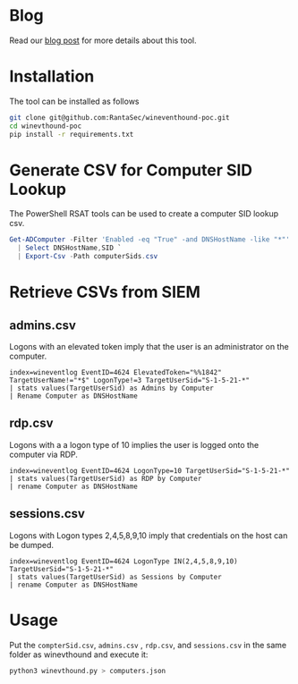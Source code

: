 
# Blog

Read our [blog post](https://medium.com/@RantaSec/bloodhound-for-blue-teams-windows-event-id-4624-a259c76ee09e) for more details about this tool.

# Installation

The tool can be installed as follows

```bash
git clone git@github.com:RantaSec/wineventhound-poc.git
cd winevthound-poc
pip install -r requirements.txt
```

# Generate CSV for Computer SID Lookup

The PowerShell RSAT tools can be used to create a computer SID lookup csv.

```powershell
Get-ADComputer -Filter 'Enabled -eq "True" -and DNSHostName -like "*"' `
  | Select DNSHostName,SID `
  | Export-Csv -Path computerSids.csv
```


# Retrieve CSVs from SIEM

## admins.csv

Logons with an elevated token imply that the user is an administrator on the computer.

```spl
index=wineventlog EventID=4624 ElevatedToken="%%1842" TargetUserName!="*$" LogonType!=3 TargetUserSid="S-1-5-21-*" 
| stats values(TargetUserSid) as Admins by Computer
| Rename Computer as DNSHostName
```


## rdp.csv

Logons with a a logon type of 10 implies the user is logged onto the computer via RDP.

```
index=wineventlog EventID=4624 LogonType=10 TargetUserSid="S-1-5-21-*" 
| stats values(TargetUserSid) as RDP by Computer
| rename Computer as DNSHostName
```


## sessions.csv

Logons with Logon types 2,4,5,8,9,10 imply that credentials on the host can be dumped.

```
index=wineventlog EventID=4624 LogonType IN(2,4,5,8,9,10) TargetUserSid="S-1-5-21-*" 
| stats values(TargetUserSid) as Sessions by Computer
| rename Computer as DNSHostName
```


# Usage

Put the `compterSid.csv`, `admins.csv` , `rdp.csv`, and `sessions.csv` in the same folder as winevthound and execute it:

```bash
python3 winevthound.py > computers.json  
```
